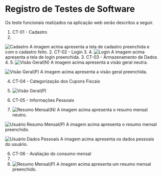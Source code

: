 # Registro de Testes de Software

Os teste funcionais realizados na aplicação web serão descritos a seguir.

1. CT-01 - Cadastro
2. 
![Cadastro](https://github.com/ICEI-PUC-Minas-PMV-ADS/pmv-ads-2024-1-e1-proj-web-t09-conta-na-mao/assets/145730747/e18505a7-a173-4957-b7fd-5a4fa96da247)
A imagem acima apresenta a tela de cadastro preenchida e com o cadastro feito.
2. CT-02 - Login
3. 
4. ![Login](https://github.com/ICEI-PUC-Minas-PMV-ADS/pmv-ads-2024-1-e1-proj-web-t09-conta-na-mao/assets/145730747/a567a5f5-3d5b-473a-b45a-198bf16fb634)
A imagem acima apresenta a tela de login preenchida.
3. CT-03 - Armazenamento de Dados
4. 
5. ![Visão Geral(N)](https://github.com/ICEI-PUC-Minas-PMV-ADS/pmv-ads-2024-1-e1-proj-web-t09-conta-na-mao/assets/145730747/c32cb9f4-9017-4492-a6cd-1fedd171f275)
A imagem acima apresenta a visão geral neutra.

![Visão Geral(P)](https://github.com/ICEI-PUC-Minas-PMV-ADS/pmv-ads-2024-1-e1-proj-web-t09-conta-na-mao/assets/145730747/96b87d0f-8449-4bdf-bd1d-4325766e005e)
A imagem acima apresenta a visão geral preenchida.

4. CT-04 - Categorização dos Cupons Fiscais
5. ![Visão Geral(P)](https://github.com/ICEI-PUC-Minas-PMV-ADS/pmv-ads-2024-1-e1-proj-web-t09-conta-na-mao/assets/145730747/231e8434-e6b7-40c5-a2be-ce67487f4871)

5. CT-05 - Informações Pessoais

6. ![Resumo Mensal(N)](https://github.com/ICEI-PUC-Minas-PMV-ADS/pmv-ads-2024-1-e1-proj-web-t09-conta-na-mao/assets/145730747/79af31c4-40de-4bbf-8d20-c4745868d614)
A imagem acima apresenta o resumo mensal neutro.

![Usuário Resumo Mensal(P)](https://github.com/ICEI-PUC-Minas-PMV-ADS/pmv-ads-2024-1-e1-proj-web-t09-conta-na-mao/assets/145730747/07cd1d3a-c92f-4257-ad11-ec870c7b7cf3)
A imagem acima apresenta o resumo mensal preenchido.

![Usuário Dados Pessoais](https://github.com/ICEI-PUC-Minas-PMV-ADS/pmv-ads-2024-1-e1-proj-web-t09-conta-na-mao/assets/145730747/245b5541-ea02-4234-be5c-04856f6aa902)
A imagem acima apresenta os dados pessoais do usuário.

6. CT-06 - Avaliação do consumo mensal
7. 
8. ![Resumo Mensal(P)](https://github.com/ICEI-PUC-Minas-PMV-ADS/pmv-ads-2024-1-e1-proj-web-t09-conta-na-mao/assets/145730747/2918b7b7-f11e-448f-9c6d-9afdd5d3cd31)
A imagem acima apresenta um resumo mensal preenchido.
